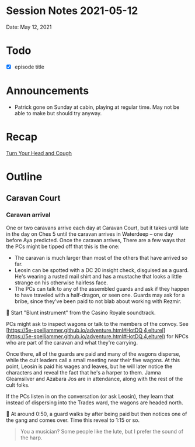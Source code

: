 # Session Notes 2021-05-12

Date: May 12, 2021

# Todo

- [x]  episode title

# Announcements

- Patrick gone on Sunday at cabin, playing at regular time. May not be able to make but should try anyway.

# Recap

[Turn Your Head and Cough](../Adventure%20Log/%F0%9F%97%A3%EF%B8%8F%20Turn%20Your%20Head%20and%20Cough.md) 

# Outline

## Caravan Court

### Caravan arrival

One or two caravans arrive each day at Caravan Court, but it takes until late in the day on Ches 5 until the caravan arrives in Waterdeep – one day before Aya predicted. Once the caravan arrives, There are a few ways that the PCs might be tipped off that this is the one:

- The caravan is much larger than most of the others that have arrived so far.
- Leosin can be spotted with a DC 20 insight check, disguised as a guard. He's wearing a rusted mail shirt and has a mustache that looks a little strange on his otherwise hairless face.
- The PCs can talk to any of the assembled guards and ask if they happen to have traveled with a half-dragon, or seen one. Guards may ask for a bribe, since they've been paid to not blab about working with Rezmir.

<aside>
🎵 Start "Blunt instrument" from the Casino Royale soundtrack.

</aside>

PCs might ask to inspect wagons or talk to the members of the convoy. See [https://5e-spelljammer.github.io/adventure.html#HotDQ,4,elturel](https://5e-spelljammer.github.io/adventure.html#HotDQ,4,elturel) for NPCs who are part of the caravan and what they're carrying.

Once there, all of the guards are paid and many of the wagons disperse, while the cult leaders call a small meeting near their five wagons. At this point, Leosin is paid his wages and leaves, but he will later notice the characters and reveal the fact that he's a harper to them. Jamna Gleamsilver and Azabara Jos are in attendance, along with the rest of the cult folks.

If the PCs listen in on the conversation (or ask Leosin), they learn that instead of dispersing into the Trades ward, the wagons are headed north. 

<aside>
🎵 At around 0:50, a guard walks by after being paid but then notices one of the gang and comes over. Time this reveal to 1:15 or so.

</aside>

> You a musician? Some people like the lute, but I prefer the sound of the harp.
>